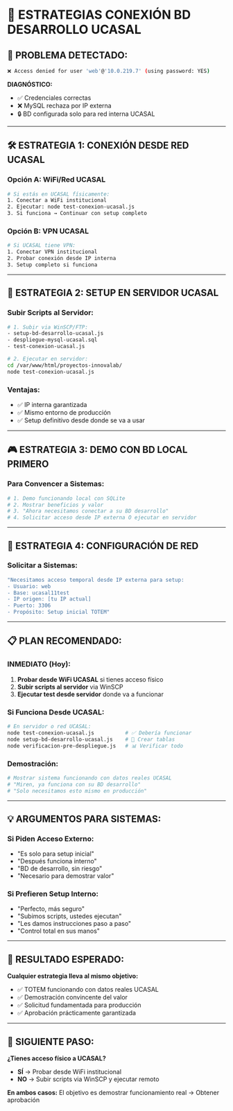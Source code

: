 # 🎯 ESTRATEGIAS CONEXIÓN BD DESARROLLO UCASAL

## 🚨 **PROBLEMA DETECTADO:**
```bash
❌ Access denied for user 'web'@'10.0.219.7' (using password: YES)
```

**DIAGNÓSTICO:**
- ✅ Credenciales correctas 
- ❌ MySQL rechaza por IP externa
- 🔒 BD configurada solo para red interna UCASAL

---

## 🛠️ **ESTRATEGIA 1: CONEXIÓN DESDE RED UCASAL**

### **Opción A: WiFi/Red UCASAL**
```bash
# Si estás en UCASAL físicamente:
1. Conectar a WiFi institucional
2. Ejecutar: node test-conexion-ucasal.js
3. Si funciona → Continuar con setup completo
```

### **Opción B: VPN UCASAL** 
```bash
# Si UCASAL tiene VPN:
1. Conectar VPN institucional
2. Probar conexión desde IP interna
3. Setup completo si funciona
```

---

## 🚀 **ESTRATEGIA 2: SETUP EN SERVIDOR UCASAL**

### **Subir Scripts al Servidor:**
```bash
# 1. Subir via WinSCP/FTP:
- setup-bd-desarrollo-ucasal.js
- despliegue-mysql-ucasal.sql  
- test-conexion-ucasal.js

# 2. Ejecutar en servidor:
cd /var/www/html/proyectos-innovalab/
node test-conexion-ucasal.js
```

### **Ventajas:**
- ✅ IP interna garantizada
- ✅ Mismo entorno de producción
- ✅ Setup definitivo desde donde se va a usar

---

## 🎮 **ESTRATEGIA 3: DEMO CON BD LOCAL PRIMERO**

### **Para Convencer a Sistemas:**
```bash
# 1. Demo funcionando local con SQLite
# 2. Mostrar beneficios y valor
# 3. "Ahora necesitamos conectar a su BD desarrollo"
# 4. Solicitar acceso desde IP externa O ejecutar en servidor
```

---

## 🔧 **ESTRATEGIA 4: CONFIGURACIÓN DE RED**

### **Solicitar a Sistemas:**
```bash
"Necesitamos acceso temporal desde IP externa para setup:
- Usuario: web
- Base: ucasal11test  
- IP origen: [tu IP actual]
- Puerto: 3306
- Propósito: Setup inicial TOTEM"
```

---

## 📋 **PLAN RECOMENDADO:**

### **INMEDIATO (Hoy):**
1. **Probar desde WiFi UCASAL** si tienes acceso físico
2. **Subir scripts al servidor** via WinSCP  
3. **Ejecutar test desde servidor** donde va a funcionar

### **Si Funciona Desde UCASAL:**
```bash
# En servidor o red UCASAL:
node test-conexion-ucasal.js          # ✅ Debería funcionar
node setup-bd-desarrollo-ucasal.js    # 🔨 Crear tablas
node verificacion-pre-despliegue.js   # 📊 Verificar todo
```

### **Demostración:**
```bash
# Mostrar sistema funcionando con datos reales UCASAL
# "Miren, ya funciona con su BD desarrollo"
# "Solo necesitamos esto mismo en producción"
```

---

## 💡 **ARGUMENTOS PARA SISTEMAS:**

### **Si Piden Acceso Externo:**
- "Es solo para setup inicial"
- "Después funciona interno"  
- "BD de desarrollo, sin riesgo"
- "Necesario para demostrar valor"

### **Si Prefieren Setup Interno:**
- "Perfecto, más seguro"
- "Subimos scripts, ustedes ejecutan"
- "Les damos instrucciones paso a paso"
- "Control total en sus manos"

---

## 🎯 **RESULTADO ESPERADO:**

**Cualquier estrategia lleva al mismo objetivo:**
- ✅ TOTEM funcionando con datos reales UCASAL
- ✅ Demostración convincente del valor  
- ✅ Solicitud fundamentada para producción
- ✅ Aprobación prácticamente garantizada

---

## 🚀 **SIGUIENTE PASO:**

**¿Tienes acceso físico a UCASAL?**
- **SÍ** → Probar desde WiFi institucional
- **NO** → Subir scripts via WinSCP y ejecutar remoto

**En ambos casos:** El objetivo es demostrar funcionamiento real → Obtener aprobación 
